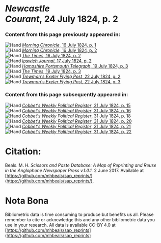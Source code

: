 # *Newcastle Courant*, 24 July 1824, p. 2  
  
### Content from this page previously appeared in:  
![Hand](http://scissorsandpaste.net/wp-content/uploads/2017/06/smallhandpointer.png) [*Morning Chronicle*, 16 July 1824, p. 1](https://mhbeals.github.io/sap_html/Morning-Chronicle/Morning-Chronicle-16-July-1824-p-1)  
![Hand](http://scissorsandpaste.net/wp-content/uploads/2017/06/smallhandpointer.png) [*Morning Chronicle*, 16 July 1824, p. 2](https://mhbeals.github.io/sap_html/Morning-Chronicle/Morning-Chronicle-16-July-1824-p-2)  
![Hand](http://scissorsandpaste.net/wp-content/uploads/2017/06/smallhandpointer.png) [*The Times*, 16 July 1824, p. 2](https://mhbeals.github.io/sap_html/The-Times/The-Times-16-July-1824-p-2)  
![Hand](http://scissorsandpaste.net/wp-content/uploads/2017/06/smallhandpointer.png) [*Ipswich Journal*, 17 July 1824, p. 2](https://mhbeals.github.io/sap_html/Ipswich-Journal/Ipswich-Journal-17-July-1824-p-2)  
![Hand](http://scissorsandpaste.net/wp-content/uploads/2017/06/smallhandpointer.png) [*Hampshire Portsmouth Telegraph*, 19 July 1824, p. 3](https://mhbeals.github.io/sap_html/Hampshire-Portsmouth-Telegraph/Hampshire-Portsmouth-Telegraph-19-July-1824-p-3)  
![Hand](http://scissorsandpaste.net/wp-content/uploads/2017/06/smallhandpointer.png) [*The Times*, 19 July 1824, p. 3](https://mhbeals.github.io/sap_html/The-Times/The-Times-19-July-1824-p-3)  
![Hand](http://scissorsandpaste.net/wp-content/uploads/2017/06/smallhandpointer.png) [*Trewman's Exeter Flying Post*, 22 July 1824, p. 2](https://mhbeals.github.io/sap_html/Trewman's-Exeter-Flying-Post/Trewman's-Exeter-Flying-Post-22-July-1824-p-2)  
![Hand](http://scissorsandpaste.net/wp-content/uploads/2017/06/smallhandpointer.png) [*Trewman's Exeter Flying Post*, 22 July 1824, p. 3](https://mhbeals.github.io/sap_html/Trewman's-Exeter-Flying-Post/Trewman's-Exeter-Flying-Post-22-July-1824-p-3)  
  
### Content from this page subsequently appeared in:  
![Hand](http://scissorsandpaste.net/wp-content/uploads/2017/06/smallhandpointer.png) [*Cobbet's Weekly Political Register*, 31 July 1824, p. 15](https://mhbeals.github.io/sap_html/Cobbet's-Weekly-Political-Register/Cobbet's-Weekly-Political-Register-31-July-1824-p-15)  
![Hand](http://scissorsandpaste.net/wp-content/uploads/2017/06/smallhandpointer.png) [*Cobbet's Weekly Political Register*, 31 July 1824, p. 16](https://mhbeals.github.io/sap_html/Cobbet's-Weekly-Political-Register/Cobbet's-Weekly-Political-Register-31-July-1824-p-16)  
![Hand](http://scissorsandpaste.net/wp-content/uploads/2017/06/smallhandpointer.png) [*Cobbet's Weekly Political Register*, 31 July 1824, p. 18](https://mhbeals.github.io/sap_html/Cobbet's-Weekly-Political-Register/Cobbet's-Weekly-Political-Register-31-July-1824-p-18)  
![Hand](http://scissorsandpaste.net/wp-content/uploads/2017/06/smallhandpointer.png) [*Cobbet's Weekly Political Register*, 31 July 1824, p. 20](https://mhbeals.github.io/sap_html/Cobbet's-Weekly-Political-Register/Cobbet's-Weekly-Political-Register-31-July-1824-p-20)  
![Hand](http://scissorsandpaste.net/wp-content/uploads/2017/06/smallhandpointer.png) [*Cobbet's Weekly Political Register*, 31 July 1824, p. 21](https://mhbeals.github.io/sap_html/Cobbet's-Weekly-Political-Register/Cobbet's-Weekly-Political-Register-31-July-1824-p-21)  
![Hand](http://scissorsandpaste.net/wp-content/uploads/2017/06/smallhandpointer.png) [*Cobbet's Weekly Political Register*, 31 July 1824, p. 22](https://mhbeals.github.io/sap_html/Cobbet's-Weekly-Political-Register/Cobbet's-Weekly-Political-Register-31-July-1824-p-22)  


# Citation: 

Beals. M. H. *Scissors and Paste Database: A Map of Reprinting and Reuse in the Anglophone Newspaper Press v.1.0.1.* 2 June 2017. Available at [https://github.com/mhbeals/sap_reprints/](https://github.com/mhbeals/sap_reprints/). 

# Nota Bona

Bibliometric data is time consuming to produce but benefits us all. Please remember to cite or acknowledge this and any other bibliometric data you use in your research. All data is available CC-BY 4.0 at [https://github.com/mhbeals/sap_reprints](https://github.com/mhbeals/sap_reprints)